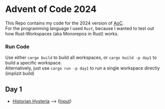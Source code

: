 # Advent of Code 2024
This Repo contains my code for the 2024 version of [AoC](https://adventofcode.com/). <br>
For the programming language I used `Rust`, because I wanted to test out how Rust-Workspaces (aka Monorepos in Rust) works.

### Run Code
Use either `cargo build` to build all workspaces, or `cargo build -p day1` to build a specific workspace.<br>
Alternatively, just use `cargo run -p day1` to run a single workspace directly (implizit build)

## Day 1
- [Historian Hysteria](https://adventofcode.com/2024/day/1) --> ([Input](https://adventofcode.com/2024/day/1/input))